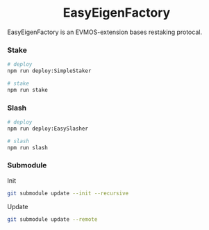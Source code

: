 <div align="center">
  <h1> EasyEigenFactory </h1>
</div>

EasyEigenFactory is an EVMOS-extension bases restaking protocal.


### Stake

``` bash
# deploy
npm run deploy:SimpleStaker

# stake
npm run stake
```

### Slash
``` bash
# deploy
npm run deploy:EasySlasher

# slash
npm run slash
```

### Submodule
Init

```bash
git submodule update --init --recursive
```

Update

```bash
git submodule update --remote
```
